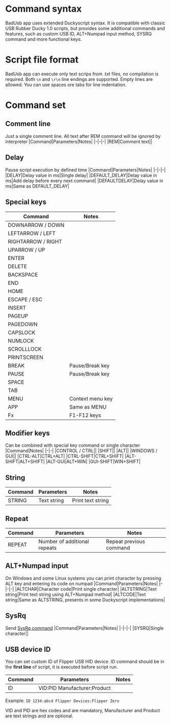 # Command syntax
BadUsb app uses extended Duckyscript syntax. It is compatible with classic USB Rubber Ducky 1.0 scripts, but provides some additional commands and features, such as custom USB ID, ALT+Numpad input method, SYSRQ command and more functional keys.
# Script file format
BadUsb app can execute only text scrips from .txt files, no compilation is required. Both `\n` and `\r\n` line endings are supported. Empty lines are allowed. You can use spaces ore tabs for line indentation.
# Command set
## Comment line
Just a single comment line. All text after REM command will be ignored by interpreter
|Command|Parameters|Notes|
|-|-|-|
|REM|Comment text||

## Delay
Pause script execution by defined time
|Command|Parameters|Notes|
|-|-|-|
|DELAY|Delay value in ms|Single delay|
|DEFAULT_DELAY|Delay value in ms|Add delay before every next command|
|DEFAULTDELAY|Delay value in ms|Same as DEFAULT_DELAY|

## Special keys
|Command|Notes|
|-|-|
|DOWNARROW / DOWN||
|LEFTARROW / LEFT||
|RIGHTARROW / RIGHT||
|UPARROW / UP||
|ENTER||
|DELETE||
|BACKSPACE||
|END||
|HOME||
|ESCAPE / ESC||
|INSERT||
|PAGEUP||
|PAGEDOWN||
|CAPSLOCK||
|NUMLOCK||
|SCROLLLOCK||
|PRINTSCREEN||
|BREAK|Pause/Break key|
|PAUSE|Pause/Break key|
|SPACE||
|TAB||
|MENU|Context menu key|
|APP|Same as MENU|
|Fx|F1-F12 keys|

## Modifier keys
Can be combined with special key command or single character
|Command|Notes|
|-|-|
|CONTROL / CTRL||
|SHIFT||
|ALT||
|WINDOWS / GUI||
|CTRL-ALT|CTRL+ALT|
|CTRL-SHIFT|CTRL+SHIFT|
|ALT-SHIFT|ALT+SHIFT|
|ALT-GUI|ALT+WIN|
|GUI-SHIFT|WIN+SHIFT|
## String
|Command|Parameters|Notes|
|-|-|-|
|STRING|Text string|Print text string|
## Repeat
|Command|Parameters|Notes|
|-|-|-|
|REPEAT|Number of additional repeats|Repeat previous command|
## ALT+Numpad input
On Windows and some Linux systems you can print character by pressing ALT key and entering its code on numpad
|Command|Parameters|Notes|
|-|-|-|
|ALTCHAR|Character code|Print single character|
|ALTSTRING|Text string|Print text string using ALT+Numpad method|
|ALTCODE|Text string|Same as ALTSTRING, presents in some Duckyscript implementations|
## SysRq
Send [SysRq command](https://en.wikipedia.org/wiki/Magic_SysRq_key)
|Command|Parameters|Notes|
|-|-|-|
|SYSRQ|Single character||
## USB device ID
You can set custom ID of Flipper USB HID device. ID command should be in the **first line** of script, it is executed before script run.

|Command|Parameters|Notes|
|-|-|-|
|ID|VID:PID Manufacturer:Product||

Example:
`ID 1234:abcd Flipper Devices:Flipper Zero`

VID and PID are hex codes and are mandatory, Manufacturer and Product are text strings and are optional.
